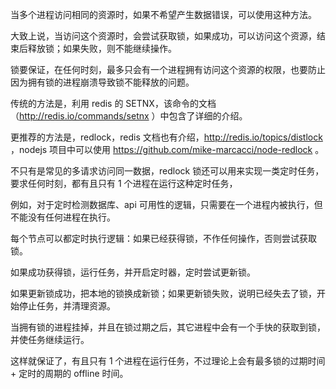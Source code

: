 当多个进程访问相同的资源时，如果不希望产生数据错误，可以使用这种方法。

大致上说，当访问这个资源时，会尝试获取锁，如果成功，可以访问这个资源，结束后释放锁；如果失败，则不能继续操作。

锁要保证，在任何时刻，最多只会有一个进程拥有访问这个资源的权限，也要防止因为拥有锁的进程崩溃导致锁不能释放的问题。

传统的方法是，利用 redis 的 SETNX，该命令的文档（http://redis.io/commands/setnx ）中包含了详细的介绍。

更推荐的方法是，redlock，redis 文档也有介绍，http://redis.io/topics/distlock ，nodejs 项目中可以使用 https://github.com/mike-marcacci/node-redlock 。

不只有是常见的多请求访问同一数据，redlock 锁还可以用来实现一类定时任务，要求任何时刻，都有且只有 1 个进程在运行这种定时任务，

例如，对于定时检测数据库、api 可用性的逻辑，只需要在一个进程内被执行，但不能没有任何进程在执行。

每个节点可以都定时执行逻辑：如果已经获得锁，不作任何操作，否则尝试获取锁。

如果成功获得锁，运行任务，并开启定时器，定时尝试更新锁。

如果更新锁成功，把本地的锁换成新锁；如果更新锁失败，说明已经失去了锁，开始停止任务，并清理资源。

当拥有锁的进程挂掉，并且在锁过期之后，其它进程中会有一个手快的获取到锁，并使任务继续运行。

这样就保证了，有且只有 1 个进程在运行任务，不过理论上会有最多锁的过期时间 + 定时的周期的 offline 时间。
